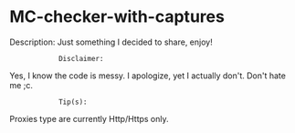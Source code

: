 # MC-checker-with-captures
Description: Just something I decided to share, enjoy!

                Disclaimer:
Yes, I know the code is messy. I apologize, yet I actually don't. Don't hate me ;c.

                Tip(s):
Proxies type are currently Http/Https only.

